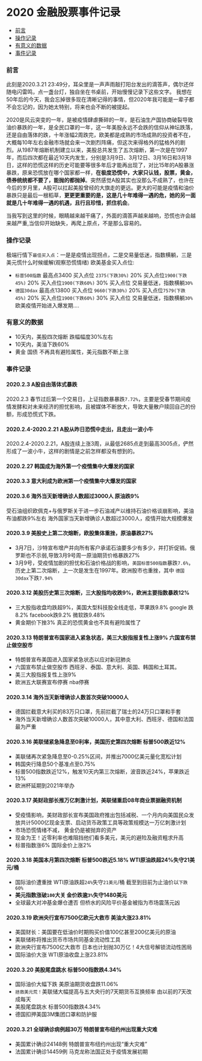 # 2020 金融股票事件记录
- [前言](#前言)
- [操作记录](#操作记录)
- [有意义的数据](#有意义的数据)
- [事件记录](#事件记录)

### 前言
  此刻是2020.3.21 23:49分，耳朵里是一声声雨敲打阳台发出的滴答声，偶尔还伴随电闪雷鸣，点一盏台灯，独自坐在书桌前，开始慢慢记录下这些文字。
  我想在50年后的今天，我会忘掉很多现在清晰记得的事情，但2020年我可能是一辈子都不会忘记的，因为她太特别，将来也会不断的被提起。
  
  2020是风云突变的一年，是被疫情肆虐撕碎的一年，是石油生产国协商破裂导致油价暴跌的一年，是全民口罩的一年，这一年美股永远不会跌的信仰从神坛跌落，还是自由落体的跌，十年涨幅2周跌完，欧美都是成熟的市场成熟的投资者不在，大概每10年左右金融市场就会来一次剧烈阵痛，但这次来得格外的猛格外的剧烈。从1987年熔断机制建立以来，美股总共发生了五次熔断，第一次是在1997年，而后四次都在最近10天内发生，分别是3月9日、3月12日、3月16日和3月18日，这样的恐慌这样的历史可能要等很多年后才能再出现了，对比15年的A股暴涨暴跌，原来恐慌放在哪个国家都一样，**在极度恐慌中，大家只认钱，股票，黄金，债券统统都不要了，能抛的都抛掉**。突然感觉A股其实也没那么不成熟了，也许在今后的岁月里，A股可以扛起美股曾经的大旗走的更远。更大的可能是疫情和油价暴跌只是最后一根稻草，**更更更重要的是，这是几十年难得一遇的危，她的另一面就是几十年难得一遇的机遇，且行且珍惜，抓住机会**。
  
当我写到这里的时候，眼睛越来越干痛了，外面的滴答声越来越响，恐慌也许会越来越严重,当信仰开始缺失，再爬上原点，不是那么容易的。

### 操作记录
极端行情下`最佳买入点`：一是是疫情出现拐点，二是交易量低迷，指数横躺，三是美元慌什么时候缓解(观察恐慌情绪) 
欧美基金买入点位:  
- `标普500指数` 最高点3400 买入点位 `2375(下跌30%)` 20% 买入点位`1900(下跌45%)` 20%  买入点位`1900(下跌60%)` 30% 买入点位 交易量低迷，指数横躺`30% `   
- `德国30dax` 最高点13800 买入点位 `9660(下跌30%)` 20% 买入点位`7579(下跌45%)` 20%  买入点位`1900(下跌60%)` 30% 买入点位 交易量低迷，指数横躺`30%` 
欧美疫情开始进入爆发期....
### 有意义的数据
- 10天内，美股四次熔断 跌幅幅度30%左右
- 10天内，美油下跌60%
- 黄金 国债 不再具有避险属性，美元指数不断上涨


### 事件记录
#### 2020.2.3 A股自由落体式暴跌
  2020.2.3 春节过后第一个交易日，上证指数暴暴跌`7.72%`，主要是受春节期间疫情发酵和对未来经济的担忧影响，且被媒体不断放大，导致大量散户赎回自己的份额，形成恐慌式下跌。
#### 2020.2.4-2020.2.21 A股从昨日恐慌中走出，且走出一波小牛
  2020.2.4-2020.2.21，A股连续上涨3周，从最低2685点走到最高3005点，俨然形成了一波小牛，这样的剧情是之前怎样都没有想到的。
#### 2020.2.27 韩国成为海外第一个疫情集中大爆发的国家
#### 2020.3.3 意大利成为欧洲第一个疫情集中大爆发的国家
  
#### 2020.3.6 海外当天新增确诊人数超过3000人 原油跌9%
受石油组织欧佩克+与俄罗斯关于进一步石油减产以维持石油价格谈崩影响，美油布油都跌9%左右
海外国家当天新增确诊人数超过3000人，疫情开始大规模爆发
#### 2020.3.9 美股史上第二次熔断，欧股集体重挫，原油暴跌27%
- 3月7日，沙特宣布增产并向所有客户承诺石油要多少有多少，并打折促销。俄罗斯也不示弱,导致3月9号周一原油期货价格暴跌27%
- 3月9号，受疫情加剧的担忧和石油价格战的影响，`美国标普500指数`暴跌`7.6%`，历史上第二次熔断，上一次是发生在1997年。欧洲股市也重挫，其中
`德国30dax`下跌`7.94%`
#### 2020.3.12 美股历史第三次熔断，三大股指均收跌9%，欧洲主要指数暴跌12%
- 三大股指收盘均跌超9%，美国大型科技股全线走低，苹果跌9.8% google 跌8.2% facebook跌9.2% 微软跌9.48%  
- 黄金期价下挫3%  真正的恐慌黄金也不具有避险属性了
#### 2020.3.13 特朗普宣布国家进入紧急状态，美三大股指报复性上涨9% 六国宣布禁止做空股市
- 特朗普宣布美国进入国家紧急状态以应对新冠肺炎
- 六国宣布禁止做空股市 西班牙、泰国、意大利、英国、韩国和土耳其。
- 美三大股指报复性上涨9%
- 欧洲五大联赛宣布停赛 nba停赛
#### 2020.3.14 海外当天新增确诊人数首次突破10000人
- 德国拦截意大利买的83万只口罩，先前拦截了瑞士的24万只口罩和手套
- 海外当天新增确诊人数首次突破10000人，其中意大利、西班牙、德国和法国最为严重
#### 2020.3.16 美联储紧急降息至0利率，美国历史第四次熔断 标普500跌近12%
- 美联储再次紧急降息至0-0.25%区间，并推出7000亿美元量化宽松计划
- 韩国央行降息50个基准点至0.75%
- 标普500指数跌近12%，触发10天内第三次熔断，波音跌近24%，苹果跌近13%
- 欧洲杯延期到2021年举办
#### 2020.3.17 美财政部长推万亿刺激计划，美联储重启08年商业票据融资机制
- 受疫情影响，美财政部长宣布美国政府推出包括减税、一个月内向美国民众发放共计5000亿现金支票、启动货币政策工具等政策规模达一万亿刺激计划  
- 市场恐慌情绪不减， 黄金仍是被抛弃的资产  
- 现金为王！近零利率也难阻挡他们看多美元，美元的避险及融资粗求升高
- 标普指数涨6%  国际金价上涨2%
#### 2020.3.18 美国本月第四次熔断 标普500跌近5.18% WTI原油跌超24%失守21美元/桶
- 国际油价遭重挫 WTI原油跌超`24%`失守`21美元`/桶 截至到目前为止油价以`下跌60%`
-  **美元指数涨破`100`大关 金价跌逾`3%`失守1480美元**
- 全球最大对冲基金爆仓遭否 但桥水的风险平价基金被指为市场震荡元凶 

#### 2020.3.19 欧洲央行宣布7500亿欧元大救市 美油大涨23.81%
- 美国财长：美国要在低油价时期购买价值100亿甚至200亿美元的原油
- 美联储称将推出货币市场共同基金流动性工具
- 欧洲央行宣布7500亿大救市 日本也计划抛30万亿！4大信号解锁流动性困局
- 国际油价大涨 WTI原油收盘上涨23.81%

#### 2020.3.20 美股尾盘跳水 标普500指数跌4.34%
- 国际油价大幅下跌 美原油期货收盘跌11.06%
- `拯救美元荒！`美联储大幅提高与五大央行的7天期货币互换频率 由以前的7天改成每天
- 美股尾盘跳水 标普500指数跌4.34%
- 德国扣押美国3M集团口罩和防护服


#### 2020.3.21 全球确诊病例超30万 特朗普宣布纽约州出现重大灾难
- 美国累计确诊24148例 特朗普宣布纽约州出现“重大灾难”
- 法国累计确诊14459例 马克龙称法国正处于疫情发展初期












  
 



  
 
